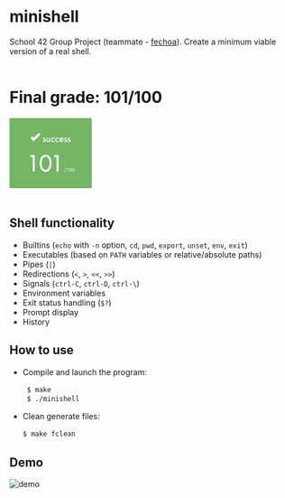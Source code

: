 # minishell

School 42 Group Project (teammate - [fechoa](https://github.com/fechoa)). Create a minimum viable version of a real shell.
<br></br>

# Final grade: 101/100

<img src="./examples/score.png" height="125" alt="Score"> <br></br>

## Shell functionality

- Builtins (`echo` with `-n` option, `cd`, `pwd`, `export`, `unset`, `env`, `exit`)
- Executables (based on `PATH` variables or relative/absolute paths)
- Pipes (`|`)
- Redirections (`<`, `>`, `<<`, `>>`)
- Signals (`ctrl-C`, `ctrl-D`, `ctrl-\`)
- Environment variables
- Exit status handling (`$?`)
- Prompt display
- History

## How to use

- Compile and launch the program:

  ```sh
   $ make
   $ ./minishell
   ```

- Clean generate files:

	```sh
	$ make fclean
	```

## Demo

  <img src="./examples/demo.gif" width="600" alt="demo">